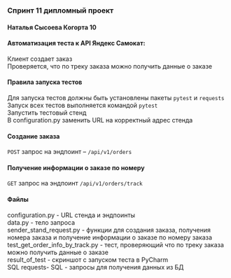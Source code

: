 ﻿### Спринт 11 дипломный проект
#### Наталья Сысоева Когорта 10
#### Автоматизация теста к API Яндекс Самокат:
Клиент создает заказ <br/> 
Проверяется, что по треку заказа можно получить данные о заказе

#### Правила запуска тестов
Для запуска тестов должны быть установлены пакеты `pytest` и `requests` <br/> 
Запуск всех тестов выполняется командой `pytest`<br/> 
Запустить тестовый стенд<br/> 
В configuration.py заменить URL на корректный адрес стенда

#### Создание заказа
`POST` запрос на эндпоинт – `/api/v1/orders`

#### Получение информации о заказе по номеру
`GET` запрос на эндпоинт `/api/v1/orders/track`

#### Файлы
configuration.py - URL стенда и эндпоинты<br/> 
data.py - тело запроса <br/> 
sender_stand_request.py - функции для создания заказа, получения номера заказа и получение информации о заказе по номеру заказа<br/> 
test_get_order_info_by_track.py - тест, проверяющий что по треку заказа можно получить данные о заказе<br/> 
result_of_test - скриншот с запуском теста в PyCharm<br/>
SQL requests- SQL - запросы для получения данных из БД<br/> 



